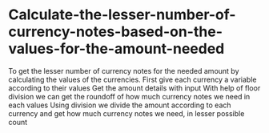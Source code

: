 # Calculate-the-lesser-number-of-currency-notes-based-on-the-values-for-the-amount-needed
To get the lesser number of currency notes for the needed amount by calculating the values of the currencies.
First give each currency a variable according to their values
Get the amount details with input 
With help of floor division we can get the roundoff of how much currency notes we need in each values
Using division we divide the amount according to each currency and get how much currency notes we need, in lesser possible count
